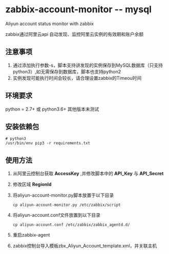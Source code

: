 # zabbix-account-monitor -- mysql
Aliyun account status monitor with zabbix   

zabbix通过阿里云api 自动发现、监控阿里云实例的有效期和账户余额

## 注意事项
1. 通过添加执行参数-s，脚本支持讲发现的实例保存到MySQL数据库（只支持python3）,如无需保存到数据库，脚本也支持python2
2. 实例发现可能执行时间会较长，请合理设置zabbix的Timeou时间

## 环境要求
python = 2.7+ 或 python3.6+  其他版本未测试

## 安装依赖包
```shell
# python3
/usr/bin/env pip3 -r requirements.txt
```

## 使用方法
1. 从阿里云控制台获取 **AccessKey** ,并修改脚本中的 **API_Key** 与 **API_Secret**
2. 修改区域 **RegionId**
3. 将aliyun-account-monitor.py脚本放置于以下目录
    ```shell
    cp aliyun-account-monitor.py /etc/zabbix/script
    ```
4. 将aliyun-account.conf文件放置到以下目录
    ```shell
    cp aliyun-account.conf /etc/zabbix/zabbix_agentd.d/
    ```

5. 重启zabbix-agent
6. zabbix控制台导入模板zbx_Aliyun_Account_template.xml，并关联主机
